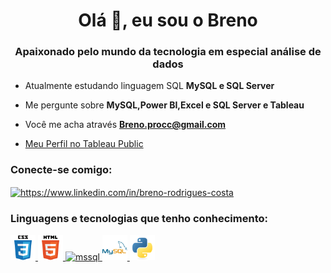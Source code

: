 <h1 align="center">Olá 👋, eu sou o Breno</h1>
<h3 align="center">Apaixonado pelo mundo da tecnologia em especial análise de dados</h3>

- Atualmente estudando linguagem SQL **MySQL e SQL Server**

- Me pergunte sobre **MySQL,Power BI,Excel e SQL Server e Tableau**

- Você me acha através **Breno.procc@gmail.com**
- <a href="https://public.tableau.com/app/profile/breno.rogrigues.costa/viz/CursoBsicoTableau_17314318425000/Painel2?publish=yes">Meu Perfil no Tableau Public</a>

<h3 align="left">Conecte-se comigo:</h3>
<p align="left">
<a href="https://linkedin.com/in/https://www.linkedin.com/in/breno-rodrigues-costa" target="blank"><img align="center" src="https://raw.githubusercontent.com/rahuldkjain/github-profile-readme-generator/master/src/images/icons/Social/linked-in-alt.svg" alt="https://www.linkedin.com/in/breno-rodrigues-costa" height="30" width="40" /></a>

<h3 align="left">Linguagens e tecnologias que tenho conhecimento:</h3>
<p align="left"> <a href="https://www.w3schools.com/css/" target="_blank" rel="noreferrer"> <img src="https://raw.githubusercontent.com/devicons/devicon/master/icons/css3/css3-original-wordmark.svg" alt="css3" width="40" height="40"/> </a> <a href="https://www.w3.org/html/" target="_blank" rel="noreferrer"> <img src="https://raw.githubusercontent.com/devicons/devicon/master/icons/html5/html5-original-wordmark.svg" alt="html5" width="40" height="40"/> </a> <a href="https://www.microsoft.com/en-us/sql-server" target="_blank" rel="noreferrer"> <img src="https://www.svgrepo.com/show/303229/microsoft-sql-server-logo.svg" alt="mssql" width="40" height="40"/> </a> <a href="https://www.mysql.com/" target="_blank" rel="noreferrer"> <img src="https://raw.githubusercontent.com/devicons/devicon/master/icons/mysql/mysql-original-wordmark.svg" alt="mysql" width="40" height="40"/> </a> <a href="https://www.python.org" target="_blank" rel="noreferrer"> <img src="https://raw.githubusercontent.com/devicons/devicon/master/icons/python/python-original.svg" alt="python" width="40" height="40"/> </a> </p>
